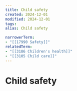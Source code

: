 ```yaml
---
title: Child safety
created: 2024-12-01
modified: 2024-12-01
tags: 
alias: Child safety

narrowerTerm:
- "[[17990 Safety]]"
relatedTerm:
- "[[3186 Children's health]]"
- "[[3105 Child care]]"
---
```

# Child safety
